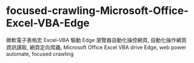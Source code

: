 # focused-crawling-Microsoft-Office-Excel-VBA-Edge
微軟電子表格宏 Excel-VBA 驅動 Edge 瀏覽器自動化操控網頁, 自動化操作網頁資訊讀取, 網頁定向爬蟲, Microsoft Office Excel VBA drive Edge, web power automate, focused crawling
